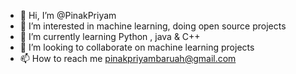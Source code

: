 - 👋 Hi, I’m @PinakPriyam
- 👀 I’m interested in machine learning, doing open source projects
- 🌱 I’m currently learning Python , java & C++
- 💞️ I’m looking to collaborate on machine learning projects
- 📫 How to reach me pinakpriyambaruah@gmail.com

<!---
PinakPriyam/PinakPriyam is a ✨ special ✨ repository because its `README.md` (this file) appears on your GitHub profile.
You can click the Preview link to take a look at your changes.
--->
